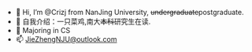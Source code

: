 - 👋 Hi, I’m @Crizj from NanJing University, ~~undergraduate~~postgraduate.
- 👀 自我介绍：一只菜鸡,南大~~本科~~研究生在读.
- 🌱 Majoring in CS
- 📫 JieZhengNJU@outlook.com

<!---
Crizj/Crizj is a ✨ special ✨ repository because its `README.md` (this file) appears on your GitHub profile.
You can click the Preview link to take a look at your changes.
--->

